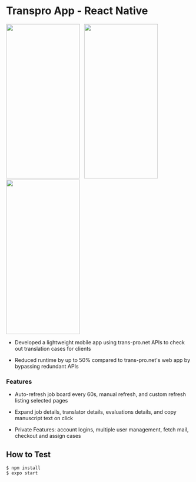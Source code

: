 # Transpro App - React Native 

<p float="left">
  <img src="https://user-images.githubusercontent.com/39638948/195274905-b138fd6d-1301-4113-b9f3-f8effc378850.png" width="200" height="420" />
  &nbsp;
  <img src="https://user-images.githubusercontent.com/39638948/195274947-51297777-5033-4d91-b160-a7da8f98b2d8.png" width="200" height="420"/>
  &nbsp;
  <img src="https://user-images.githubusercontent.com/39638948/195275006-68ac27ef-7235-4f9a-913f-afd7eb22f06b.png" width="200" height="420" />
</p>

- Developed a lightweight mobile app using trans-pro.net APIs to check out translation cases for clients

- Reduced runtime by up to 50% compared to trans-pro.net's web app by bypassing redundant APIs

### Features

- Auto-refresh job board every 60s, manual refresh, and custom refresh listing selected pages

- Expand job details, translator details, evaluations details, and copy manuscript text on click

- Private Features: account logins, multiple user management, fetch mail, checkout and assign cases

## How to Test

```
$ npm install
$ expo start
```

